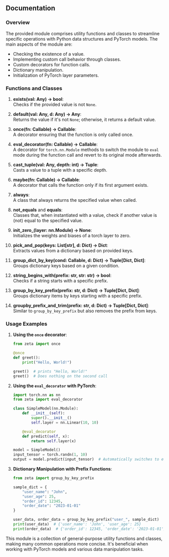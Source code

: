 ## Documentation

### Overview

The provided module comprises utility functions and classes to streamline specific operations with Python data structures and PyTorch models. The main aspects of the module are:

- Checking the existence of a value.
- Implementing custom call behavior through classes.
- Custom decorators for function calls.
- Dictionary manipulation.
- Initialization of PyTorch layer parameters.

### Functions and Classes

1. **exists(val: Any) -> bool**:  
   Checks if the provided value is not `None`.

2. **default(val: Any, d: Any) -> Any**:  
   Returns the value if it's not `None`; otherwise, it returns a default value.

3. **once(fn: Callable) -> Callable**:  
   A decorator ensuring that the function is only called once.

4. **eval_decorator(fn: Callable) -> Callable**:  
   A decorator for `torch.nn.Module` methods to switch the module to `eval` mode during the function call and revert to its original mode afterwards.

5. **cast_tuple(val: Any, depth: int) -> Tuple**:  
   Casts a value to a tuple with a specific depth.

6. **maybe(fn: Callable) -> Callable**:  
   A decorator that calls the function only if its first argument exists.

7. **always**:  
   A class that always returns the specified value when called.

8. **not_equals** and **equals**:  
   Classes that, when instantiated with a value, check if another value is (not) equal to the specified value.

9. **init_zero_(layer: nn.Module) -> None**:  
   Initializes the weights and biases of a torch layer to zero.

10. **pick_and_pop(keys: List[str], d: Dict) -> Dict**:  
   Extracts values from a dictionary based on provided keys.

11. **group_dict_by_key(cond: Callable, d: Dict) -> Tuple[Dict, Dict]**:  
   Groups dictionary keys based on a given condition.

12. **string_begins_with(prefix: str, str: str) -> bool**:  
   Checks if a string starts with a specific prefix.

13. **group_by_key_prefix(prefix: str, d: Dict) -> Tuple[Dict, Dict]**:  
   Groups dictionary items by keys starting with a specific prefix.

14. **groupby_prefix_and_trim(prefix: str, d: Dict) -> Tuple[Dict, Dict]**:  
   Similar to `group_by_key_prefix` but also removes the prefix from keys.

### Usage Examples

1. **Using the `once` decorator**:

    ```python
    from zeta import once

    @once
    def greet():
        print("Hello, World!")

    greet()  # prints "Hello, World!"
    greet()  # Does nothing on the second call
    ```

2. **Using the `eval_decorator` with PyTorch**:

    ```python
    import torch.nn as nn
    from zeta import eval_decorator

    class SimpleModel(nn.Module):
        def __init__(self):
            super().__init__()
            self.layer = nn.Linear(10, 10)

        @eval_decorator
        def predict(self, x):
            return self.layer(x)

    model = SimpleModel()
    input_tensor = torch.randn(1, 10)
    output = model.predict(input_tensor)  # Automatically switches to eval mode and back
    ```

3. **Dictionary Manipulation with Prefix Functions**:

    ```python
    from zeta import group_by_key_prefix
    
    sample_dict = {
        "user_name": "John",
        "user_age": 25,
        "order_id": 12345,
        "order_date": "2023-01-01"
    }

    user_data, order_data = group_by_key_prefix("user_", sample_dict)
    print(user_data)  # {'user_name': 'John', 'user_age': 25}
    print(order_data)  # {'order_id': 12345, 'order_date': '2023-01-01'}
    ```

This module is a collection of general-purpose utility functions and classes, making many common operations more concise. It's beneficial when working with PyTorch models and various data manipulation tasks.